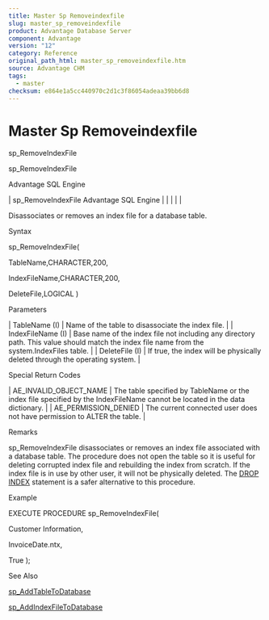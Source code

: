 ```yaml
---
title: Master Sp Removeindexfile
slug: master_sp_removeindexfile
product: Advantage Database Server
component: Advantage
version: "12"
category: Reference
original_path_html: master_sp_removeindexfile.htm
source: Advantage CHM
tags:
  - master
checksum: e864e1a5cc440970c2d1c3f86054adeaa39bb6d8
---
```


# Master Sp Removeindexfile

sp\_RemoveIndexFile

sp\_RemoveIndexFile

Advantage SQL Engine

| sp\_RemoveIndexFile  Advantage SQL Engine |  |  |  |  |

Disassociates or removes an index file for a database table.

Syntax

sp\_RemoveIndexFile(

TableName,CHARACTER,200,

IndexFileName,CHARACTER,200,

DeleteFile,LOGICAL )

Parameters

| TableName (I) | Name of the table to disassociate the index file. |
| IndexFileName (I) | Base name of the index file not including any directory path. This value should match the index file name from the system.IndexFiles table. |
| DeleteFile (I) | If true, the index will be physically deleted through the operating system. |

Special Return Codes

| AE\_INVALID\_OBJECT\_NAME | The table specified by TableName or the index file specified by the IndexFileName cannot be located in the data dictionary. |
| AE\_PERMISSION\_DENIED | The current connected user does not have permission to ALTER the table. |

Remarks

sp\_RemoveIndexFile disassociates or removes an index file associated with a database table. The procedure does not open the table so it is useful for deleting corrupted index file and rebuilding the index from scratch. If the index file is in use by other user, it will not be physically deleted. The [DROP INDEX](master_drop_index.md) statement is a safer alternative to this procedure.

Example

EXECUTE PROCEDURE sp\_RemoveIndexFile(

Customer Information,

InvoiceDate.ntx,

True );

See Also

[sp\_AddTableToDatabase](master_sp_addtabletodatabase.md)

[sp\_AddIndexFileToDatabase](master_sp_addindexfiletodatabase.md)
